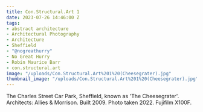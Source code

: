 ```yaml
---
title: Con.Structural.Art 1
date: 2023-07-26 14:46:00 Z
tags:
- abstract architecture
- Architectural Photography
- Architecture
- Sheffield
- "@nogreathurry"
- No Great Hurry
- Robin Maurice Barr
- con.structural.art
image: "/uploads/Con.Structural.Art%201%20(Cheesegrater).jpg"
thumbnail_image: "/uploads/Con.Structural.Art%201%20(Cheesegrater).jpg"
---
```


The Charles Street Car Park, Sheffield, known as 'The Cheesegrater'. Architects: Allies & Morrison. Built 2009. Photo taken 2022. Fujifilm X100F.